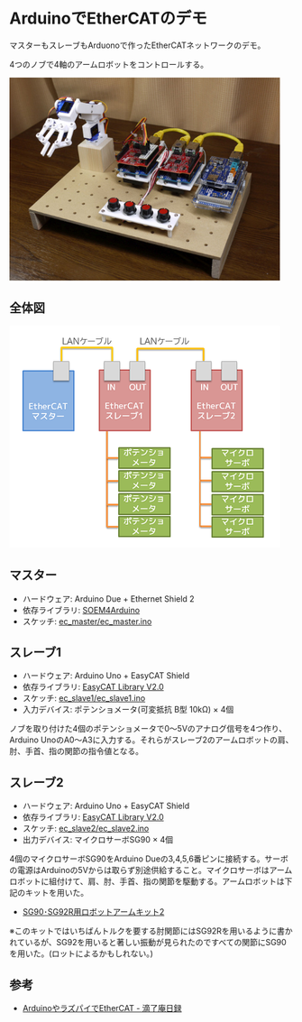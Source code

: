 # ArduinoでEtherCATのデモ

マスターもスレーブもArduonoで作ったEtherCATネットワークのデモ。

4つのノブで4軸のアームロボットをコントロールする。

<img src="photo.jpg" width="480">

## 全体図
![全体図](overview.png)

## マスター
- ハードウェア: Arduino Due + Ethernet Shield 2
- 依存ライブラリ: [SOEM4Arduino](https://github.com/lipoyang/SOEM4Arduino)
- スケッチ: [ec_master/ec_master.ino](ec_master/ec_master.ino)

## スレーブ1
- ハードウェア: Arduino Uno + EasyCAT Shield
- 依存ライブラリ: [EasyCAT Library V2.0](https://www.bausano.net/en/hardware/ethercat-e-arduino/easycat.html)
- スケッチ: [ec_slave1/ec_slave1.ino](ec_slave1/ec_slave1.ino)
- 入力デバイス: ポテンショメータ(可変抵抗 B型 10kΩ) × 4個

ノブを取り付けた4個のポテンショメータで0～5Vのアナログ信号を4つ作り、Arduino UnoのA0～A3に入力する。それらがスレーブ2のアームロボットの肩、肘、手首、指の関節の指令値となる。

## スレーブ2
- ハードウェア: Arduino Uno + EasyCAT Shield
- 依存ライブラリ: [EasyCAT Library V2.0](https://www.bausano.net/en/hardware/ethercat-e-arduino/easycat.html)
- スケッチ: [ec_slave2/ec_slave2.ino](ec_slave2/ec_slave2.ino)
- 出力デバイス: マイクロサーボSG90 × 4個

4個のマイクロサーボSG90をArduino Dueの3,4,5,6番ピンに接続する。サーボの電源はArduinoの5Vからは取らず別途供給すること。マイクロサーボはアームロボットに組付けて、肩、肘、手首、指の関節を駆動する。アームロボットは下記のキットを用いた。
- [SG90･SG92R用ロボットアームキット2](https://www.amazon.co.jp/dp/B07ZCV7NTC/)  

※このキットではいちばんトルクを要する肘関節にはSG92Rを用いるように書かれているが、SG92を用いると著しい振動が見られたのですべての関節にSG90を用いた。(ロットによるかもしれない。)

## 参考
- [ArduinoやラズパイでEtherCAT - 滴了庵日録](https://lipoyang.hatenablog.com/entry/2019/08/13/125008)